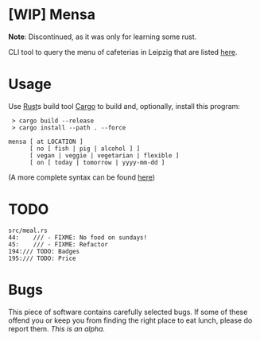 # [WIP] Mensa

**Note**: Discontinued, as it was only for learning some rust.

CLI tool to query the menu of cafeterias in Leipzig that are listed [here](https://www.studentenwerk-leipzig.de/mensen-cafeterien/speiseplan).

# Usage

Use [Rust](https://www.rust-lang.org/)s build tool [Cargo](https://crates.io/) to build and, optionally, install this program:
```
 > cargo build --release
 > cargo install --path . --force
```

```
mensa [ at LOCATION ]
      [ no [ fish | pig | alcohol ] ]
      [ vegan | veggie | vegetarian | flexible ]
      [ on [ today | tomorrow | yyyy-mm-dd ]
```
(A more complete syntax can be found [here](/search_format.pest))

# TODO

```
src/meal.rs
44:    /// - FIXME: No food on sundays!
45:    /// - FIXME: Refactor
194:/// TODO: Badges
195:/// TODO: Price

```

# Bugs

This piece of software contains carefully selected bugs. If some of these offend you or keep you from finding the right place to eat lunch, please do report them. *This is an alpha.*
